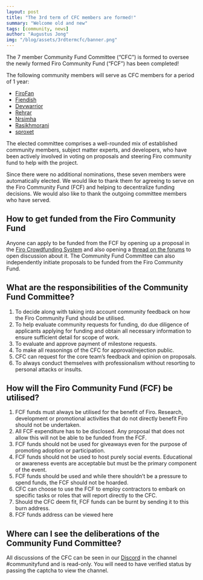 ```yaml
---
layout: post
title: "The 3rd term of CFC members are formed!"
summary: "Welcome old and new"
tags: [community, news]
author: "Augustus Jong"
img: "/blog/assets/3rdtermcfc/banner.png"
---
```


The 7 member Community Fund Committee (“CFC”) is formed to oversee the newly formed Firo Community Fund (“FCF”) has been completed!

The following community members will serve as CFC members for a period of 1 year:

* [FiroFan](https://forum.firo.org/t/nominations-for-the-3rd-community-fund-committee-cfc-are-now-open/3150/2)
* [Fiendish](https://forum.firo.org/t/nominations-for-the-3rd-community-fund-committee-cfc-are-now-open/3150/3)
* [Devwarrior](https://forum.firo.org/t/nominations-for-the-3rd-community-fund-committee-cfc-are-now-open/3150/4)
* [Rehrar](https://forum.firo.org/t/nominations-for-the-3rd-community-fund-committee-cfc-are-now-open/3150/5)
* [Nrsimha](https://forum.firo.org/t/nominations-for-the-3rd-community-fund-committee-cfc-are-now-open/3150/6)
* [Rasikhmorani](https://forum.firo.org/t/nominations-for-the-3rd-community-fund-committee-cfc-are-now-open/3150/10)
* [sproxet](https://forum.firo.org/t/nominations-for-the-3rd-community-fund-committee-cfc-are-now-open/3150/11) 

The elected committee comprises a well-rounded mix of established community members, subject matter experts, and developers, who have been actively involved in voting on proposals and steering Firo community fund to help with the project.

Since there were no additional nominations, these seven members were automatically elected. We would like to thank them for agreeing to serve on the Firo Community Fund (FCF) and helping to decentralize funding decisions. We would also like to thank the outgoing committee members who have served. 

## How to get funded from the Firo Community Fund

Anyone can apply to be funded from the FCF by opening up a proposal in the [Firo Crowdfunding System](https://funding.firo.org/) and also opening a [thread on the forums](https://forum.firo.org/c/fcs-proposals/16) to open discussion about it. The Community Fund Committee can also independently initiate proposals to be funded from the Firo Community Fund.

## What are the responsibilities of the Community Fund Committee?

1) To decide along with taking into account community feedback on how the Firo Community Fund should be utilised.
2) To help evaluate community requests for funding, do due diligence of applicants applying for funding and obtain all necessary information to ensure sufficient detail for scope of work.
3) To evaluate and approve payment of milestone requests.
4) To make all reasonings of the CFC for approval/rejection public.
5) CFC can request for the core team’s feedback and opinion on proposals.
6) To always conduct themselves with professionalism without resorting to personal attacks or insults.

## How will the Firo Community Fund (FCF) be utilised?

1) FCF funds must always be utilised for the benefit of Firo. Research, development or promotional activities that do not directly benefit Firo should not be undertaken.
2) All FCF expenditure has to be disclosed. Any proposal that does not allow this will not be able to be funded from the FCF.
3) FCF funds should not be used for giveaways even for the purpose of promoting adoption or participation.
4) FCF funds should not be used to host purely social events. Educational or awareness events are acceptable but must be the primary component of the event.
5) FCF funds should be used and while there shouldn’t be a pressure to spend funds, the FCF should not be hoarded.
6) CFC can choose to use the FCF to employ contractors to embark on specific tasks or roles that will report directly to the CFC.
7) Should the CFC deem fit, FCF funds can be burnt by sending it to this burn address.
8) FCF funds address can be viewed here

## Where can I see the deliberations of the Community Fund Committee?

All discussions of the CFC can be seen in our [Discord](https://discord.gg/TGZPRbRT3Y) in the channel #communityfund and is read-only. You will need to have verified status by passing the captcha to view the channel.

